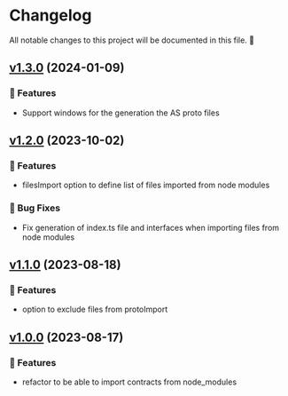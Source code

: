 # Changelog

All notable changes to this project will be documented in this file. 🤘

## [v1.3.0](https://github.com/joticajulian/koinos-precompiler-as/releases/tag/v1.3.0) (2024-01-09)

### 🚀 Features

- Support windows for the generation the AS proto files

## [v1.2.0](https://github.com/joticajulian/koinos-precompiler-as/releases/tag/v1.2.0) (2023-10-02)

### 🚀 Features

- filesImport option to define list of files imported from node modules

### 🐛 Bug Fixes

- Fix generation of index.ts file and interfaces when importing files from node modules

## [v1.1.0](https://github.com/joticajulian/koinos-precompiler-as/releases/tag/v1.1.0) (2023-08-18)

### 🚀 Features

- option to exclude files from protoImport

## [v1.0.0](https://github.com/joticajulian/koinos-precompiler-as/releases/tag/v1.0.0) (2023-08-17)

### 🚀 Features

- refactor to be able to import contracts from node_modules
